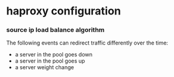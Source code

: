 # haproxy configuration

### source ip load balance algorithm

The following events can redirect traffic differently over the time:
- a server in the pool goes down
- a server in the pool goes up
- a server weight change
